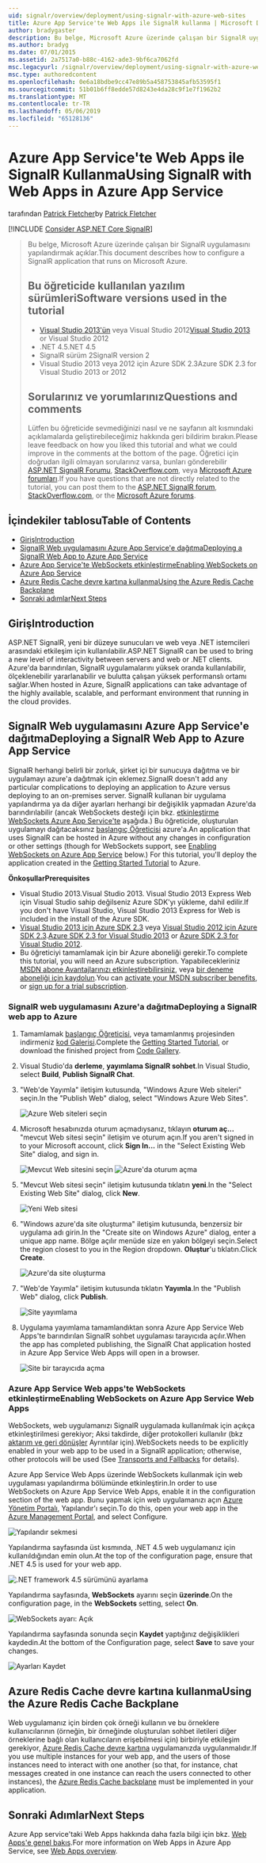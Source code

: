```yaml
---
uid: signalr/overview/deployment/using-signalr-with-azure-web-sites
title: Azure App Service'te Web Apps ile SignalR kullanma | Microsoft Docs
author: bradygaster
description: Bu belge, Microsoft Azure üzerinde çalışan bir SignalR uygulamasını yapılandırmak açıklar. Yazılım sürümleri, Visual Studio 2013 veya Vis. öğreticide kullandığınız...
ms.author: bradyg
ms.date: 07/01/2015
ms.assetid: 2a7517a0-b88c-4162-ade3-9bf6ca7062fd
msc.legacyurl: /signalr/overview/deployment/using-signalr-with-azure-web-sites
msc.type: authoredcontent
ms.openlocfilehash: 0e6a18bdbe9cc47e89b5a458753845afb53595f1
ms.sourcegitcommit: 51b01b6ff8edde57d8243e4da28c9f1e7f1962b2
ms.translationtype: MT
ms.contentlocale: tr-TR
ms.lasthandoff: 05/06/2019
ms.locfileid: "65128136"
---
```

# <a name="using-signalr-with-web-apps-in-azure-app-service"></a><span data-ttu-id="20dc6-104">Azure App Service'te Web Apps ile SignalR Kullanma</span><span class="sxs-lookup"><span data-stu-id="20dc6-104">Using SignalR with Web Apps in Azure App Service</span></span>

<span data-ttu-id="20dc6-105">tarafından [Patrick Fletcher](https://github.com/pfletcher)</span><span class="sxs-lookup"><span data-stu-id="20dc6-105">by [Patrick Fletcher](https://github.com/pfletcher)</span></span>

[!INCLUDE [Consider ASP.NET Core SignalR](~/includes/signalr/signalr-version-disambiguation.md)]

> <span data-ttu-id="20dc6-106">Bu belge, Microsoft Azure üzerinde çalışan bir SignalR uygulamasını yapılandırmak açıklar.</span><span class="sxs-lookup"><span data-stu-id="20dc6-106">This document describes how to configure a SignalR application that runs on Microsoft Azure.</span></span>
>
> ## <a name="software-versions-used-in-the-tutorial"></a><span data-ttu-id="20dc6-107">Bu öğreticide kullanılan yazılım sürümleri</span><span class="sxs-lookup"><span data-stu-id="20dc6-107">Software versions used in the tutorial</span></span>
>
>
> - <span data-ttu-id="20dc6-108">[Visual Studio 2013'ün](https://my.visualstudio.com/Downloads?q=visual%20studio%202013) veya Visual Studio 2012</span><span class="sxs-lookup"><span data-stu-id="20dc6-108">[Visual Studio 2013](https://my.visualstudio.com/Downloads?q=visual%20studio%202013) or Visual Studio 2012</span></span>
> - <span data-ttu-id="20dc6-109">.NET 4.5</span><span class="sxs-lookup"><span data-stu-id="20dc6-109">.NET 4.5</span></span>
> - <span data-ttu-id="20dc6-110">SignalR sürüm 2</span><span class="sxs-lookup"><span data-stu-id="20dc6-110">SignalR version 2</span></span>
> - <span data-ttu-id="20dc6-111">Visual Studio 2013 veya 2012 için Azure SDK 2.3</span><span class="sxs-lookup"><span data-stu-id="20dc6-111">Azure SDK 2.3 for Visual Studio 2013 or 2012</span></span>
>
>
>
> ## <a name="questions-and-comments"></a><span data-ttu-id="20dc6-112">Sorularınız ve yorumlarınız</span><span class="sxs-lookup"><span data-stu-id="20dc6-112">Questions and comments</span></span>
>
> <span data-ttu-id="20dc6-113">Lütfen bu öğreticide sevmediğinizi nasıl ve ne sayfanın alt kısmındaki açıklamalarda geliştirebileceğimiz hakkında geri bildirim bırakın.</span><span class="sxs-lookup"><span data-stu-id="20dc6-113">Please leave feedback on how you liked this tutorial and what we could improve in the comments at the bottom of the page.</span></span> <span data-ttu-id="20dc6-114">Öğretici için doğrudan ilgili olmayan sorularınız varsa, bunları gönderebilir [ASP.NET SignalR Forumu](https://forums.asp.net/1254.aspx/1?ASP+NET+SignalR), [StackOverflow.com](http://stackoverflow.com/), veya [Microsoft Azure forumları](https://social.msdn.microsoft.com/Forums/windowsazure/home?category=windowsazureplatform).</span><span class="sxs-lookup"><span data-stu-id="20dc6-114">If you have questions that are not directly related to the tutorial, you can post them to the [ASP.NET SignalR forum](https://forums.asp.net/1254.aspx/1?ASP+NET+SignalR), [StackOverflow.com](http://stackoverflow.com/), or the [Microsoft Azure forums](https://social.msdn.microsoft.com/Forums/windowsazure/home?category=windowsazureplatform).</span></span>

## <a name="table-of-contents"></a><span data-ttu-id="20dc6-115">İçindekiler tablosu</span><span class="sxs-lookup"><span data-stu-id="20dc6-115">Table of Contents</span></span>

- [<span data-ttu-id="20dc6-116">Giriş</span><span class="sxs-lookup"><span data-stu-id="20dc6-116">Introduction</span></span>](#introduction)
- [<span data-ttu-id="20dc6-117">SignalR Web uygulamasını Azure App Service'e dağıtma</span><span class="sxs-lookup"><span data-stu-id="20dc6-117">Deploying a SignalR Web App to Azure App Service</span></span>](#deploying)
- [<span data-ttu-id="20dc6-118">Azure App Service'te WebSockets etkinleştirme</span><span class="sxs-lookup"><span data-stu-id="20dc6-118">Enabling WebSockets on Azure App Service</span></span>](#websocket)
- [<span data-ttu-id="20dc6-119">Azure Redis Cache devre kartına kullanma</span><span class="sxs-lookup"><span data-stu-id="20dc6-119">Using the Azure Redis Cache Backplane</span></span>](#backplane)
- [<span data-ttu-id="20dc6-120">Sonraki adımlar</span><span class="sxs-lookup"><span data-stu-id="20dc6-120">Next Steps</span></span>](#nextsteps)

<a id="introduction"></a>
## <a name="introduction"></a><span data-ttu-id="20dc6-121">Giriş</span><span class="sxs-lookup"><span data-stu-id="20dc6-121">Introduction</span></span>

<span data-ttu-id="20dc6-122">ASP.NET SignalR, yeni bir düzeye sunucuları ve web veya .NET istemcileri arasındaki etkileşim için kullanılabilir.</span><span class="sxs-lookup"><span data-stu-id="20dc6-122">ASP.NET SignalR can be used to bring a new level of interactivity between servers and web or .NET clients.</span></span> <span data-ttu-id="20dc6-123">Azure'da barındırılan, SignalR uygulamalarını yüksek oranda kullanılabilir, ölçeklenebilir yararlanabilir ve bulutta çalışan yüksek performanslı ortamı sağlar.</span><span class="sxs-lookup"><span data-stu-id="20dc6-123">When hosted in Azure, SignalR applications can take advantage of the highly available, scalable, and performant environment that running in the cloud provides.</span></span>

<a id="deploying"></a>
## <a name="deploying-a-signalr-web-app-to-azure-app-service"></a><span data-ttu-id="20dc6-124">SignalR Web uygulamasını Azure App Service'e dağıtma</span><span class="sxs-lookup"><span data-stu-id="20dc6-124">Deploying a SignalR Web App to Azure App Service</span></span>

<span data-ttu-id="20dc6-125">SignalR herhangi belirli bir zorluk, şirket içi bir sunucuya dağıtma ve bir uygulamayı azure'a dağıtmak için eklemez.</span><span class="sxs-lookup"><span data-stu-id="20dc6-125">SignalR doesn't add any particular complications to deploying an application to Azure versus deploying to an on-premises server.</span></span> <span data-ttu-id="20dc6-126">SignalR kullanan bir uygulama yapılandırma ya da diğer ayarları herhangi bir değişiklik yapmadan Azure'da barındırılabilir (ancak WebSockets desteği için bkz. [etkinleştirme WebSockets Azure App Service'te](#websocket) aşağıda.) Bu öğreticide, oluşturulan uygulamayı dağıtacaksınız [başlangıç Öğreticisi](../getting-started/tutorial-getting-started-with-signalr.md) azure'a.</span><span class="sxs-lookup"><span data-stu-id="20dc6-126">An application that uses SignalR can be hosted in Azure without any changes in configuration or other settings (though for WebSockets support, see [Enabling WebSockets on Azure App Service](#websocket) below.) For this tutorial, you'll deploy the application created in the [Getting Started Tutorial](../getting-started/tutorial-getting-started-with-signalr.md) to Azure.</span></span>

<span data-ttu-id="20dc6-127">**Önkoşullar**</span><span class="sxs-lookup"><span data-stu-id="20dc6-127">**Prerequisites**</span></span>

- <span data-ttu-id="20dc6-128">Visual Studio 2013.</span><span class="sxs-lookup"><span data-stu-id="20dc6-128">Visual Studio 2013.</span></span> <span data-ttu-id="20dc6-129">Visual Studio 2013 Express Web için Visual Studio sahip değilseniz Azure SDK'yı yükleme, dahil edilir.</span><span class="sxs-lookup"><span data-stu-id="20dc6-129">If you don't have Visual Studio, Visual Studio 2013 Express for Web is included in the install of the Azure SDK.</span></span>
- <span data-ttu-id="20dc6-130">[Visual Studio 2013 için Azure SDK 2.3](https://go.microsoft.com/fwlink/?linkid=324322&clcid=0x409) veya [Visual Studio 2012 için Azure SDK 2.3](https://go.microsoft.com/fwlink/p/?linkid=323511).</span><span class="sxs-lookup"><span data-stu-id="20dc6-130">[Azure SDK 2.3 for Visual Studio 2013](https://go.microsoft.com/fwlink/?linkid=324322&clcid=0x409) or [Azure SDK 2.3 for Visual Studio 2012](https://go.microsoft.com/fwlink/p/?linkid=323511).</span></span>
- <span data-ttu-id="20dc6-131">Bu öğreticiyi tamamlamak için bir Azure aboneliği gerekir.</span><span class="sxs-lookup"><span data-stu-id="20dc6-131">To complete this tutorial, you will need an Azure subscription.</span></span> <span data-ttu-id="20dc6-132">Yapabilecekleriniz [MSDN abone Avantajlarınızı etkinleştirebilirsiniz](https://azure.microsoft.com/pricing/member-offers/msdn-benefits-details/), veya [bir deneme aboneliği için kaydolun](https://azure.microsoft.com/pricing/free-trial/).</span><span class="sxs-lookup"><span data-stu-id="20dc6-132">You can [activate your MSDN subscriber benefits](https://azure.microsoft.com/pricing/member-offers/msdn-benefits-details/), or [sign up for a trial subscription](https://azure.microsoft.com/pricing/free-trial/).</span></span>

### <a name="deploying-a-signalr-web-app-to-azure"></a><span data-ttu-id="20dc6-133">SignalR web uygulamasını Azure'a dağıtma</span><span class="sxs-lookup"><span data-stu-id="20dc6-133">Deploying a SignalR web app to Azure</span></span>

1. <span data-ttu-id="20dc6-134">Tamamlamak [başlangıç Öğreticisi](../getting-started/tutorial-getting-started-with-signalr.md), veya tamamlanmış projesinden indirmeniz [kod Galerisi](https://code.msdn.microsoft.com/SignalR-Getting-Started-b9d18aa9).</span><span class="sxs-lookup"><span data-stu-id="20dc6-134">Complete the [Getting Started Tutorial](../getting-started/tutorial-getting-started-with-signalr.md), or download the finished project from [Code Gallery](https://code.msdn.microsoft.com/SignalR-Getting-Started-b9d18aa9).</span></span>
2. <span data-ttu-id="20dc6-135">Visual Studio'da **derleme**, **yayımlama SignalR sohbet**.</span><span class="sxs-lookup"><span data-stu-id="20dc6-135">In Visual Studio, select **Build**, **Publish SignalR Chat**.</span></span>
3. <span data-ttu-id="20dc6-136">"Web'de Yayımla" iletişim kutusunda, "Windows Azure Web siteleri" seçin.</span><span class="sxs-lookup"><span data-stu-id="20dc6-136">In the "Publish Web" dialog, select "Windows Azure Web Sites".</span></span>

    ![Azure Web siteleri seçin](using-signalr-with-azure-web-sites/_static/image1.png)
4. <span data-ttu-id="20dc6-138">Microsoft hesabınızda oturum açmadıysanız, tıklayın **oturum aç...**  "mevcut Web sitesi seçin" iletişim ve oturum açın.</span><span class="sxs-lookup"><span data-stu-id="20dc6-138">If you aren't signed in to your Microsoft account, click **Sign In...** in the "Select Existing Web Site" dialog, and sign in.</span></span>

    ![Mevcut Web sitesini seçin](using-signalr-with-azure-web-sites/_static/image2.png)    ![Azure'da oturum açma](using-signalr-with-azure-web-sites/_static/image3.png)
5. <span data-ttu-id="20dc6-141">"Mevcut Web sitesi seçin" iletişim kutusunda tıklatın **yeni**.</span><span class="sxs-lookup"><span data-stu-id="20dc6-141">In the "Select Existing Web Site" dialog, click **New**.</span></span>

    ![Yeni Web sitesi](using-signalr-with-azure-web-sites/_static/image4.png)
6. <span data-ttu-id="20dc6-143">"Windows azure'da site oluşturma" iletişim kutusunda, benzersiz bir uygulama adı girin.</span><span class="sxs-lookup"><span data-stu-id="20dc6-143">In the "Create site on Windows Azure" dialog, enter a unique app name.</span></span> <span data-ttu-id="20dc6-144">Bölge açılır menüde size en yakın bölgeyi seçin.</span><span class="sxs-lookup"><span data-stu-id="20dc6-144">Select the region closest to you in the Region dropdown.</span></span> <span data-ttu-id="20dc6-145">**Oluştur**'u tıklatın.</span><span class="sxs-lookup"><span data-stu-id="20dc6-145">Click **Create**.</span></span>

    ![Azure'da site oluşturma](using-signalr-with-azure-web-sites/_static/image5.png)
7. <span data-ttu-id="20dc6-147">"Web'de Yayımla" iletişim kutusunda tıklatın **Yayımla**.</span><span class="sxs-lookup"><span data-stu-id="20dc6-147">In the "Publish Web" dialog, click **Publish**.</span></span>

    ![Site yayımlama](using-signalr-with-azure-web-sites/_static/image6.png)
8. <span data-ttu-id="20dc6-149">Uygulama yayımlama tamamlandıktan sonra Azure App Service Web Apps'te barındırılan SignalR sohbet uygulaması tarayıcıda açılır.</span><span class="sxs-lookup"><span data-stu-id="20dc6-149">When the app has completed publishing, the SignalR Chat application hosted in Azure App Service Web Apps will open in a browser.</span></span>

    ![Site bir tarayıcıda açma](using-signalr-with-azure-web-sites/_static/image7.png)

<a id="websocket"></a>
### <a name="enabling-websockets-on-azure-app-service-web-apps"></a><span data-ttu-id="20dc6-151">Azure App Service Web apps'te WebSockets etkinleştirme</span><span class="sxs-lookup"><span data-stu-id="20dc6-151">Enabling WebSockets on Azure App Service Web Apps</span></span>

<span data-ttu-id="20dc6-152">WebSockets, web uygulamanızı SignalR uygulamada kullanılmak için açıkça etkinleştirilmesi gerekiyor; Aksi takdirde, diğer protokolleri kullanılır (bkz [aktarım ve geri dönüşler](../getting-started/introduction-to-signalr.md#transports) Ayrıntılar için).</span><span class="sxs-lookup"><span data-stu-id="20dc6-152">WebSockets needs to be explicitly enabled in your web app to be used in a SignalR application; otherwise, other protocols will be used (See [Transports and Fallbacks](../getting-started/introduction-to-signalr.md#transports) for details).</span></span>

<span data-ttu-id="20dc6-153">Azure App Service Web Apps üzerinde WebSockets kullanmak için web uygulaması yapılandırma bölümünde etkinleştirin.</span><span class="sxs-lookup"><span data-stu-id="20dc6-153">In order to use WebSockets on Azure App Service Web Apps, enable it in the configuration section of the web app.</span></span> <span data-ttu-id="20dc6-154">Bunu yapmak için web uygulamanızı açın [Azure Yönetim Portalı](https://manage.windowsazure.com/), Yapılandır'ı seçin.</span><span class="sxs-lookup"><span data-stu-id="20dc6-154">To do this, open your web app in the [Azure Management Portal](https://manage.windowsazure.com/), and select Configure.</span></span>

![Yapılandır sekmesi](using-signalr-with-azure-web-sites/_static/image8.png)

<span data-ttu-id="20dc6-156">Yapılandırma sayfasında üst kısmında, .NET 4.5 web uygulamanız için kullanıldığından emin olun.</span><span class="sxs-lookup"><span data-stu-id="20dc6-156">At the top of the configuration page, ensure that .NET 4.5 is used for your web app.</span></span>

![.NET framework 4.5 sürümünü ayarlama](using-signalr-with-azure-web-sites/_static/image9.png)

<span data-ttu-id="20dc6-158">Yapılandırma sayfasında, **WebSockets** ayarını seçin **üzerinde**.</span><span class="sxs-lookup"><span data-stu-id="20dc6-158">On the configuration page, in the **WebSockets** setting, select **On**.</span></span>

![WebSockets ayarı: Açık](using-signalr-with-azure-web-sites/_static/image10.png)

<span data-ttu-id="20dc6-160">Yapılandırma sayfasında sonunda seçin **Kaydet** yaptığınız değişiklikleri kaydedin.</span><span class="sxs-lookup"><span data-stu-id="20dc6-160">At the bottom of the Configuration page, select **Save** to save your changes.</span></span>

![Ayarları Kaydet](using-signalr-with-azure-web-sites/_static/image11.png)

<a id="backplane"></a>
## <a name="using-the-azure-redis-cache-backplane"></a><span data-ttu-id="20dc6-162">Azure Redis Cache devre kartına kullanma</span><span class="sxs-lookup"><span data-stu-id="20dc6-162">Using the Azure Redis Cache Backplane</span></span>

<span data-ttu-id="20dc6-163">Web uygulamanız için birden çok örneği kullanın ve bu örneklere kullanıcılarının (örneğin, bir örneğinde oluşturulan sohbet iletileri diğer örneklerine bağlı olan kullanıcıların erişebilmesi için) birbiriyle etkileşim gerekiyor, [Azure Redis Cache devre kartına](../performance/scaleout-with-redis.md) uygulamanızda uygulanmalıdır.</span><span class="sxs-lookup"><span data-stu-id="20dc6-163">If you use multiple instances for your web app, and the users of those instances need to interact with one another (so that, for instance, chat messages created in one instance can reach the users connected to other instances), the [Azure Redis Cache backplane](../performance/scaleout-with-redis.md) must be implemented in your application.</span></span>

<a id="nextsteps"></a>
## <a name="next-steps"></a><span data-ttu-id="20dc6-164">Sonraki Adımlar</span><span class="sxs-lookup"><span data-stu-id="20dc6-164">Next Steps</span></span>

<span data-ttu-id="20dc6-165">Azure App service'taki Web Apps hakkında daha fazla bilgi için bkz. [Web Apps'e genel bakış](https://azure.microsoft.com/documentation/articles/app-service-web-overview/).</span><span class="sxs-lookup"><span data-stu-id="20dc6-165">For more information on Web Apps in Azure App Service, see [Web Apps overview](https://azure.microsoft.com/documentation/articles/app-service-web-overview/).</span></span>
